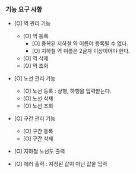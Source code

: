 ### 기능 요구 사항

- [O] 역 관리 기능
  - [O] 역 등록
    - [O] 중복된 지하철 역 이름이 등록될 수 없다.
    - [O] 지하철 역 이름은 2글자 이상이어야 한다.
  - [O] 역 삭제
  - [O] 역 조회

- [O] 노선 관리 기능
  - [O] 노선 등록 : 상행, 하행을 입력받는다.
  - [O] 노선 삭제
  - [O] 노선 조회

- [O] 구간 관리 기능
  - [O] 구간 등록
  - [O] 구간 삭제

- [O] 지하철 노선도 출력

- [O] 에러 출력 : 지정된 값이 아닌 값을 입력